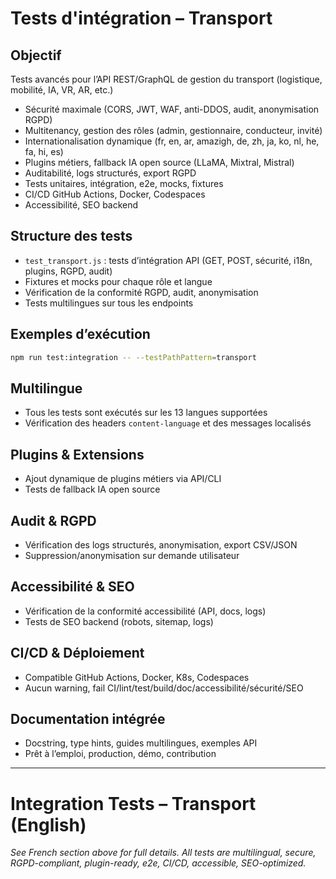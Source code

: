# Tests d'intégration – Transport

## Objectif
Tests avancés pour l’API REST/GraphQL de gestion du transport (logistique, mobilité, IA, VR, AR, etc.)

- Sécurité maximale (CORS, JWT, WAF, anti-DDOS, audit, anonymisation RGPD)
- Multitenancy, gestion des rôles (admin, gestionnaire, conducteur, invité)
- Internationalisation dynamique (fr, en, ar, amazigh, de, zh, ja, ko, nl, he, fa, hi, es)
- Plugins métiers, fallback IA open source (LLaMA, Mixtral, Mistral)
- Auditabilité, logs structurés, export RGPD
- Tests unitaires, intégration, e2e, mocks, fixtures
- CI/CD GitHub Actions, Docker, Codespaces
- Accessibilité, SEO backend

## Structure des tests
- `test_transport.js` : tests d’intégration API (GET, POST, sécurité, i18n, plugins, RGPD, audit)
- Fixtures et mocks pour chaque rôle et langue
- Vérification de la conformité RGPD, audit, anonymisation
- Tests multilingues sur tous les endpoints

## Exemples d’exécution
```bash
npm run test:integration -- --testPathPattern=transport
```

## Multilingue
- Tous les tests sont exécutés sur les 13 langues supportées
- Vérification des headers `content-language` et des messages localisés

## Plugins & Extensions
- Ajout dynamique de plugins métiers via API/CLI
- Tests de fallback IA open source

## Audit & RGPD
- Vérification des logs structurés, anonymisation, export CSV/JSON
- Suppression/anonymisation sur demande utilisateur

## Accessibilité & SEO
- Vérification de la conformité accessibilité (API, docs, logs)
- Tests de SEO backend (robots, sitemap, logs)

## CI/CD & Déploiement
- Compatible GitHub Actions, Docker, K8s, Codespaces
- Aucun warning, fail CI/lint/test/build/doc/accessibilité/sécurité/SEO

## Documentation intégrée
- Docstring, type hints, guides multilingues, exemples API
- Prêt à l’emploi, production, démo, contribution

---

# Integration Tests – Transport (English)

*See French section above for full details. All tests are multilingual, secure, RGPD-compliant, plugin-ready, e2e, CI/CD, accessible, SEO-optimized.*
